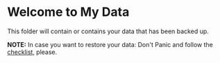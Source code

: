 Welcome to My Data
===================

This folder will contain or contains your data that has been backed up.

**NOTE:** In case you want to restore your data: Don't Panic and follow the [checklist](../README.md), please.
